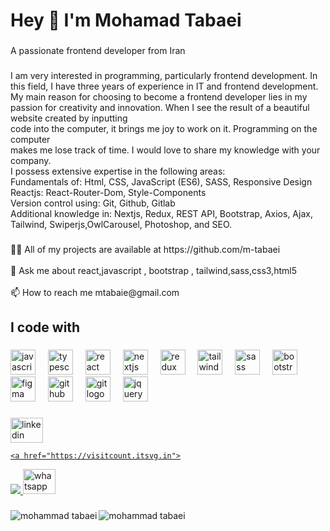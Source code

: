 <h1 align="left">Hey 👋 I'm Mohamad Tabaei</h1>

###

<p align="left">A passionate frontend developer from Iran</p>

###

<p align="left">I am very interested in programming, particularly frontend development. In this field, I have three years of experience in IT and frontend development.<br>My main reason for choosing to become a frontend developer lies in my passion for creativity and innovation. When I see the result of a beautiful website created by inputting<br>code into the computer, it brings me joy to work on it. Programming on the computer<br>makes me lose track of time. I would love to share my knowledge with your company.<br>I possess extensive expertise in the following areas:<br>Fundamentals of: Html, CSS, JavaScript (ES6), SASS, Responsive Design<br>Reactjs: React-Router-Dom, Style-Components<br>Version control using: Git, Github, Gitlab<br>Additional knowledge in: Nextjs, Redux, REST API, Bootstrap, Axios, Ajax, Tailwind, Swiperjs,OwlCarousel, Photoshop, and SEO.</p>

###

<p align="left">👨‍💻 All of my projects are available at https://github.com/m-tabaei<br><br>💬 Ask me about react,javascript , bootstrap , tailwind,sass,css3,html5<br><br>📫 How to reach me mtabaie@gmail.com</p>

###

<h2 align="left">I code with</h2>

###

<div align="left">
  <img src="https://cdn.jsdelivr.net/gh/devicons/devicon/icons/javascript/javascript-original.svg" height="40" alt="javascript logo"  />
  <img width="12" />
  <img src="https://cdn.jsdelivr.net/gh/devicons/devicon/icons/typescript/typescript-original.svg" height="40" alt="typescript logo"  />
  <img width="12" />
  <img src="https://cdn.jsdelivr.net/gh/devicons/devicon/icons/react/react-original.svg" height="40" alt="react logo"  />
  <img width="12" />
  <img src="https://cdn.jsdelivr.net/gh/devicons/devicon/icons/nextjs/nextjs-original.svg" height="40" alt="nextjs logo"  />
  <img width="12" />
  <img src="https://cdn.jsdelivr.net/gh/devicons/devicon/icons/redux/redux-original.svg" height="40" alt="redux logo"  />
  <img width="12" />
  <img src="https://cdn.jsdelivr.net/gh/devicons/devicon/icons/tailwindcss/tailwindcss-original-wordmark.svg" height="40" alt="tailwindcss logo"  />
  <img width="12" />
  <img src="https://cdn.jsdelivr.net/gh/devicons/devicon/icons/sass/sass-original.svg" height="40" alt="sass logo"  />
  <img width="12" />
  <img src="https://cdn.jsdelivr.net/gh/devicons/devicon/icons/bootstrap/bootstrap-original.svg" height="40" alt="bootstrap logo"  />
  <img width="12" />
  <img src="https://cdn.jsdelivr.net/gh/devicons/devicon/icons/figma/figma-original.svg" height="40" alt="figma logo"  />
  <img width="12" />
  <img src="https://cdn.jsdelivr.net/gh/devicons/devicon/icons/github/github-original.svg" height="40" alt="github logo"  />
  <img width="12" />
  <img src="https://cdn.jsdelivr.net/gh/devicons/devicon/icons/git/git-original.svg" height="40" alt="git logo"  />
  <img width="12" />
  <img src="https://cdn.jsdelivr.net/gh/devicons/devicon/icons/jquery/jquery-original.svg" height="40" alt="jquery logo"  />
</div>

###

<div align="left">
  <a href="https://www.linkedin.com/in/mohammad-tabaei/" target="_blank">
    <img src="https://raw.githubusercontent.com/maurodesouza/profile-readme-generator/master/src/assets/icons/social/linkedin/default.svg" width="52" height="40" alt="linkedin logo"  />
  </a>
  <a href="+989123327370" target="_blank">

    <a href="https://visitcount.itsvg.in">
  <img src="https://visitcount.itsvg.in/api?id=m-tabaei&label=Profile%20Views&color=1&icon=0&pretty=false" />
</a>
    <img src="https://raw.githubusercontent.com/maurodesouza/profile-readme-generator/master/src/assets/icons/social/whatsapp/default.svg" width="52" height="40" alt="whatsapp logo"  />
  </a>
</div>

###
<p><img align="left" src="https://github-readme-stats.vercel.app/api/top-langs?username=m-tabaei&show_icons=true&locale=en&layout=compact" alt="mohammad tabaei" /></p>


 <p><img align="center" src="https://github-readme-streak-stats.herokuapp.com/?user=m-tabaei&" alt="mohammad tabaei" /></p> 
